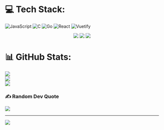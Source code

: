 # 💻 Tech Stack:
![JavaScript](https://img.shields.io/badge/javascript-%23323330.svg?style=for-the-badge&logo=javascript&logoColor=%23F7DF1E) ![C](https://img.shields.io/badge/c-%2300599C.svg?style=for-the-badge&logo=c&logoColor=white) ![Go](https://img.shields.io/badge/go-%2300ADD8.svg?style=for-the-badge&logo=go&logoColor=white) ![React](https://img.shields.io/badge/react-%2320232a.svg?style=for-the-badge&logo=react&logoColor=%2361DAFB) ![Vuetify](https://img.shields.io/badge/Vuetify-1867C0?style=for-the-badge&logo=vuetify&logoColor=AEDDFF)

<div align="center">
<img src="[https://user-images.githubusercontent.com/74038190/212747919-84b68444-0d81-46db-a338-7ec50e9dd4cd.gif](https://i.gifer.com/2zGr.gif)">
<img src="[https://user-images.githubusercontent.com/74038190/212747919-84b68444-0d81-46db-a338-7ec50e9dd4cd.gif](https://i.gifer.com/2zGr.gif)">
<img src="[https://user-images.githubusercontent.com/74038190/212747919-84b68444-0d81-46db-a338-7ec50e9dd4cd.gif](https://i.gifer.com/2zGr.gif)">
</div>

# 📊 GitHub Stats:
![](https://github-readme-stats.vercel.app/api?username=arifhnd&theme=dark&hide_border=false&include_all_commits=false&count_private=false)<br/>
![](https://nirzak-streak-stats.vercel.app/?user=arifhnd&theme=dark&hide_border=false)<br/>
![](https://github-readme-stats.vercel.app/api/top-langs/?username=arifhnd&theme=dark&hide_border=false&include_all_commits=false&count_private=false&layout=compact)

### ✍️ Random Dev Quote
![](https://quotes-github-readme.vercel.app/api?type=horizontal&theme=radical)

---
[![](https://visitcount.itsvg.in/api?id=arifhnd&icon=0&color=0)](https://visitcount.itsvg.in)

<!-- Proudly created with GPRM ( https://gprm.itsvg.in ) -->
